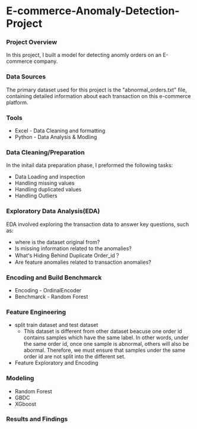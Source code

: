 # E-commerce-Anomaly-Detection-Project
### Project Overview
In this project, I built a model for detecting anomly orders on an E-commerce company. 
### Data Sources
The primary dataset used for this project is the "abnormal_orders.txt" file, containing detailed information about each transaction on this e-commerce platform.
### Tools
- Excel - Data Cleaning and formatting
- Python - Data Analysis & Modling
### Data Cleaning/Preparation 
In the initail data preparation phase, I preformed the following tasks:
- Data Loading and inspection
- Handling missing values
- Handling duplicated values
- Handling Outliers
### Exploratory Data Analysis(EDA)
EDA involved exploring the transaction data to answer key questions, such as:
- where is the dataset original from?
- Is missing information related to the anomalies?
- What's Hiding Behind Duplicate Order_id？
- Are feature anomalies related to transaction anomalies?

### Encoding and Build Benchmarck
- Encoding - OrdinalEncoder
- Benchmarck - Random Forest

### Feature Engineering
- split train dataset and test dataset
  - This dataset is different from other dataset beacuse one order id contains samples which have the same label. In other words, under the same order id, once one sample is abnormal, others will also be abormal. Therefore, we must ensure that samples under the same order id are not split into the different set.
- Feature Exploratory and Encoding
  
### Modeling
- Random Forest
- GBDC
- XGboost
  

### Results and Findings

